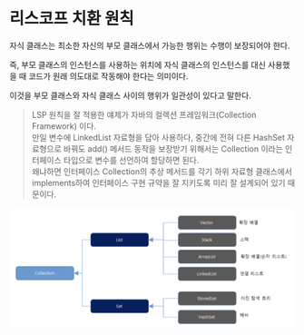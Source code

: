 # 리스코프 치환 원칙

자식 클래스는 최소한 자신의 부모 클래스에서 가능한 행위는 수행이 보장되어야 한다.

즉, 부모 클래스의 인스턴스를 사용하는 위치에 자식 클래스의 인스턴스를 대신 사용했을 때 코드가 원래 의도대로 작동해야 한다는 의미이다.

이것을 부모 클래스와 자식 클래스 사이의 행위가 일관성이 있다고 말한다.

>  LSP 원칙을 잘 적용한 얘제가 자바의 컬렉션 프레임워크(Collection Framework) 이다.<br>
만일 변수에 LinkedList 자료형을 담아 사용하다, 중간에 전혀 다른 HashSet 자료형으로 바꿔도 add() 메서드 동작을 보장받기 위해서는 Collection 이라는 인터페이스 타입으로 변수를 선언하여 할당하면 된다.<br>
왜냐하면 인터페이스 Collection의 추상 메서드를 각기 하위 자료형 클래스에서 implements하여 인터페이스 구현 규약을 잘 지키도록 미리 잘 설계되어 있기 때문이다.

<img src="프레임워크.png" >

